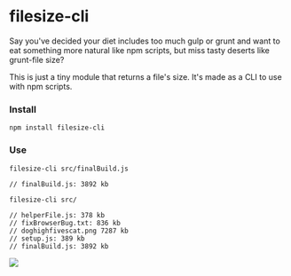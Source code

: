 # filesize-cli

Say you've decided your diet includes too much gulp or grunt and want to eat something more natural like npm scripts, but miss tasty deserts like grunt-file
size?

This is just a tiny module that returns a file's size. It's made as a CLI to use with npm scripts.

### Install

`npm install filesize-cli`

### Use

```
filesize-cli src/finalBuild.js

// finalBuild.js: 3892 kb

filesize-cli src/

// helperFile.js: 378 kb
// fixBrowserBug.txt: 836 kb
// doghighfivescat.png 7287 kb
// setup.js: 389 kb
// finalBuild.js: 3892 kb
```

![](https://s3.amazonaws.com/f.cl.ly/items/0d3a0J153f260F3u2B3m/Screen%20Recording%202015-10-07%20at%2003.57%20PM.gif)